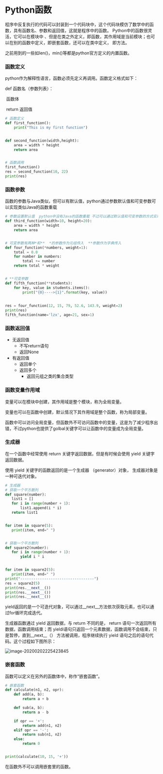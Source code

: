# <a id="hs">Python函数</a>

程序中反复执行的代码可以封装到一个代码块中，这个代码块模仿了数学中的函数，具有函数名、参数和返回值，这就是程序中的函数。 Python中的函数很灵活，它可以在模块中 、但是在类之外定义，即函数，其作用域是当前模块；也可以在别的函数中定义，即嵌套函数，还可以在类中定义， 即方法。

之前用到的一些如len()，min()等都是python官方定义的内置函数。

### 函数定义

python作为解释性语言，函数必须先定义再调用。函数定义格式如下：

def 函数名（参数列表）：

​	函数体

​	return 返回值

```python
# 函数定义
def first_function():
    print("This is my first function")


def second_function(width,height):
    area = width * height
    return area


# 函数调用
first_function()
res = second_function(10, 22)
print(res)
```

### 函数参数

函数的参数与Java类似，但可以有默认值，python通过参数默认值和可变参数可以实现类似Java的函数重载

```python
# 参数设置默认值  python中没有Java的函数重载 不过可以通过默认值和可变参数的方式实现类似重载
def third_function(width=10, height=20):
    area = width * height
    return area


# 可变参数有两种*和**  *的参数作为元组传入  **参数作为字典传入
def four_function(*numbers, weight=1):
    total = 0.0
    for number in numbers:
        total += number
    return total * weight


# **可变参数
def fifth_function(**students):
    for key, value in students.items():
        print("{0}---->{1}".format(key, value))
        
        
res = four_function(12, 15, 79, 52.6, 143.9, weight=2)
print(res)
fifth_function(name='lzx', age=21, sex=1)
```

### 函数返回值

- 无返回值
  - 不写return语句
  - 返回None
- 有返回值
  - 返回单个
  - 返回多个
    - 返回元组之类的集合类型

### 函数变量作用域

变量可以在模块中创建，其作用域是整个模块，称为全局变量。

变量也可以在函数中创建，默认情况下其作用域是整个函数，称为局部变量。

函数中可以访问全局变量，但函数外不可访问函数中的变量，这是为了减少程序出错，不过python也提供了golbal关键字可以让函数中的变量成为全局变量。

### 生成器

在一个函数中经常使用 return 关键字返回数据，但是有时候会使用 yield 关键字返回数据。

使用 yield 关键字的函数返回的是一个生成器 （generator）对象， 生成器对象是一种可迭代对象。

 ```python
# 生成器
# 获取一个平方数列
def square(number):
    list1 = []
    for i in range(number + 1):
        list1.append(i * i)
    return list1


for item in square(5):
    print(item, end=" ")


# 获取一个平方数列
def square2(number):
    for i in range(number + 1):
        yield i * i


for item in square2(5):
    print(item, end=" ")
print("----------------------------------")
res = square2(5)
print(res.__next__())
print(res.__next__())
print(res.__next__())
 ```

yield返回的是一个可迭代对象，可以通过__next__方法依次获取元素，也可以通过for循环完成迭代。

生成器函数通过 yield 返回数据，与 return 不同的是， return 语句一次返回所有数据，函数调用结束；而 yieldi语句只返回一个元素数据，函数调用不会结束，只是暂停，直到__next__（） 方法被调用，程序继续执行 yield 语句之后的语句代码。这个过程如下图所示：

![image-20200202225423845](C:\Users\67409\AppData\Roaming\Typora\typora-user-images\image-20200202225423845.png)

### 嵌套函数

函数可以定义在另外的函数体中，称作“嵌套函数”。

```python
# 嵌套函数
def calculate(n1, n2, opr):
    def add(a, b):
        return a + b

    def sub(a, b):
        return a - b

    if opr == '+':
        return add(n1, n2)
    elif opr == '-':
        return sub(n1, n2)
    else:
        return 0


print(calculate(10, 15, '+'))
```

在函数外不可以调用嵌套里的函数。

